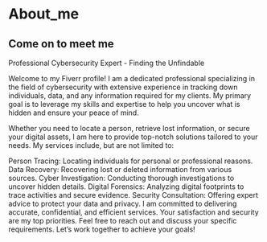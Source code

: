# About_me
## Come on to meet me


Professional Cybersecurity Expert - Finding the Unfindable

Welcome to my Fiverr profile! I am a dedicated professional specializing in the field of cybersecurity with extensive experience in tracking down individuals, data, and any information required for my clients. My primary goal is to leverage my skills and expertise to help you uncover what is hidden and ensure your peace of mind.

Whether you need to locate a person, retrieve lost information, or secure your digital assets, I am here to provide top-notch solutions tailored to your needs. My services include, but are not limited to:

Person Tracing: Locating individuals for personal or professional reasons.
Data Recovery: Recovering lost or deleted information from various sources.
Cyber Investigation: Conducting thorough investigations to uncover hidden details.
Digital Forensics: Analyzing digital footprints to trace activities and secure evidence.
Security Consultation: Offering expert advice to protect your data and privacy.
I am committed to delivering accurate, confidential, and efficient services. Your satisfaction and security are my top priorities. Feel free to reach out and discuss your specific requirements. Let’s work together to achieve your goals!
